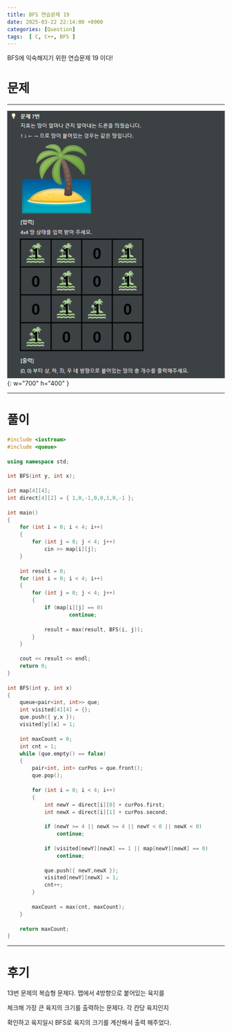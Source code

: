 ```yaml
---
title: BFS 연습문제 19
date: 2025-03-22 22:14:00 +0900
categories: [Question]  
tags:  [ C, C++, BFS ]
---
```


BFS에 익숙해지기 위한 연습문제 19 이다!

# 문제   
---------------------------------------
![Desktop View](/assets/img/bfs13.png){: w="700" h="400" }

---------------------------------------

# 풀이

```c++
#include <iostream>
#include <queue>

using namespace std;

int BFS(int y, int x);

int map[4][4];
int direct[4][2] = { 1,0,-1,0,0,1,0,-1 };

int main()
{
    for (int i = 0; i < 4; i++)
    {
        for (int j = 0; j < 4; j++)		
            cin >> map[i][j];		
    }
    
    int result = 0;
    for (int i = 0; i < 4; i++)
    {
        for (int j = 0; j < 4; j++)
        {
            if (map[i][j] == 0)
        		    continue;
        
            result = max(result, BFS(i, j));
        }
    }
    
    cout << result << endl;
    return 0;
}

int BFS(int y, int x)
{
    queue<pair<int, int>> que;
    int visited[4][4] = {};
    que.push({ y,x });
    visited[y][x] = 1;
    
    int maxCount = 0;
    int cnt = 1;
    while (que.empty() == false)
    {
        pair<int, int> curPos = que.front();
        que.pop();
        
        for (int i = 0; i < 4; i++)
        {
            int newY = direct[i][0] + curPos.first;
            int newX = direct[i][1] + curPos.second;
            
            if (newY >= 4 || newX >= 4 || newY < 0 || newX < 0)
                continue;
            
            if (visited[newY][newX] == 1 || map[newY][newX] == 0)
                continue;
            
            que.push({ newY,newX });
            visited[newY][newX] = 1;
            cnt++;
        }
        
        maxCount = max(cnt, maxCount);
    }
    
    return maxCount;
}
```
---------------------------------------

# 후기

13번 문제의 복습형 문제다. 맵에서 4방향으로 붙어있는 육지를

체크해 가장 큰 육지의 크기를 출력하는 문제다. 각 칸당 육지인지

확인하고 육지일시 BFS로 육지의 크기를 계산해서 출력 해주었다.
